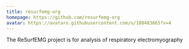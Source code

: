 ```yaml
---
title: resurfemg-org
homepage: https://github.com/resurfemg-org
avatar: https://avatars.githubusercontent.com/u/108483865?v=4
---
```

The ReSurfEMG project is for analysis of respiratory electromyography
    